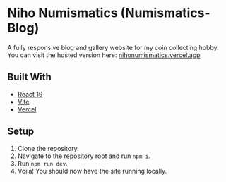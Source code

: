 # Niho Numismatics (Numismatics-Blog)

A fully responsive blog and gallery website for my coin collecting hobby. You can visit the hosted version here: [nihonumismatics.vercel.app](https://nihonumismatics.vercel.app/)

## Built With

- [React 19](https://react.dev/)
- [Vite](https://vite.dev/)
- [Vercel](https://vercel.com/docs)

## Setup

1. Clone the repository.
2. Navigate to the repository root and run `npm i`.
3. Run `npm run dev`.
4. Voila! You should now have the site running locally.
